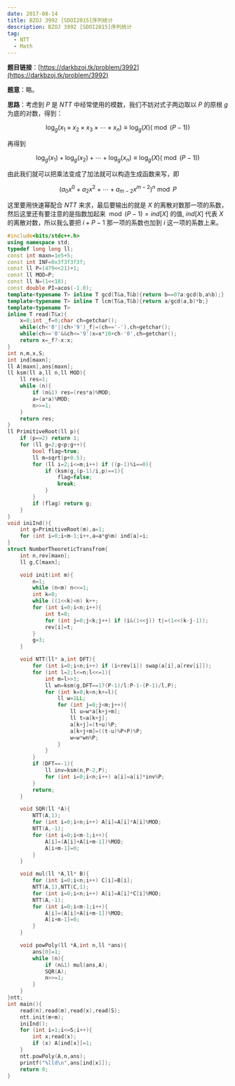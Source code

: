 ```yaml
---
date: 2017-08-14
title: BZOJ 3992 [SDOI2015]序列统计
description: BZOJ 3992 [SDOI2015]序列统计
tag:
  - NTT
  - Math
---
```


**题目链接**：[https://darkbzoj.tk/problem/3992](https://darkbzoj.tk/problem/3992)

**题意**：略。

**思路**：考虑到 $P$ 是 $NTT$ 中经常使用的模数，我们不妨对式子两边取以 $P$ 的原根 $g$ 为底的对数，得到：

$$
\log_{g}(x_{1}\times x_{2}\times x_{3}\times \cdots \times x_{n}) \equiv \log_{g}(X)(\bmod (P-1))
$$

再得到

$$
\log_{g}(x_{1})+\log_{g}(x_{2})+\cdots+\log_{g}(x_{n}) \equiv \log_{g}(X)(\bmod (P-1))
$$

由此我们就可以把乘法变成了加法就可以构造生成函数来写，即

$$
(a_{0}x^{0}+a_{2}x^{2}+\cdots+a_{m-2}x^{m-2})^{n}\bmod P
$$

这里要用快速幂配合 $NTT$ 来求，最后要输出的就是 $X$ 的离散对数那一项的系数，然后这里还有要注意的是指数加起来 $\bmod (P-1)=ind[X]$ 的值, $ind[X]$ 代表 $X$ 的离散对数，所以我么要把 $i+P-1$ 那一项的系数也加到 $i$ 这一项的系数上来。

```cpp
#include<bits/stdc++.h>
using namespace std;
typedef long long ll;
const int maxn=1e5+5;
const int INF=0x3f3f3f3f;
const ll P=(479<<21)+1;
const ll MOD=P;
const ll N=(1<<18);
const double PI=acos(-1.0);
template<typename T> inline T gcd(T&a,T&b){return b==0?a:gcd(b,a%b);}
template<typename T> inline T lcm(T&a,T&b){return a/gcd(a,b)*b;}
template<typename T>
inline T read(T&x){
    x=0;int _f=0;char ch=getchar();
    while(ch<'0'||ch>'9')_f|=(ch=='-'),ch=getchar();
    while(ch>='0'&&ch<='9')x=x*10+ch-'0',ch=getchar();
    return x=_f?-x:x;
}
int n,m,x,S;
int ind[maxn];
ll A[maxn],ans[maxn];
ll ksm(ll a,ll n,ll MOD){
    ll res=1;
    while (n){
        if (n&1) res=(res*a)%MOD;
        a=(a*a)%MOD;
        n>>=1;
    }
    return res;
}
ll PrimitiveRoot(ll p){
    if (p==2) return 1;
    for (ll g=2;g<p;g++){
        bool flag=true;
        ll m=sqrt(p+0.5);
        for (ll i=2;i<=m;i++) if ((p-1)%i==0){
            if (ksm(g,(p-1)/i,p)==1){
                flag=false;
                break;
            }
        }
        if (flag) return g;
    }
}
void iniInd(){
    int g=PrimitiveRoot(m),a=1;
    for (int i=0;i<m-1;i++,a=a*g%m) ind[a]=i;
}
struct NumberTheoreticTransfrom{
    int n,rev[maxn];
    ll g,C[maxn];

    void init(int m){
        n=1;
        while (n<m) n<<=1;
        int k=0;
        while ((1<<k)<n) k++;
        for (int i=0;i<n;i++){
            int t=0;
            for (int j=0;j<k;j++) if (i&(1<<j)) t|=(1<<(k-j-1));
            rev[i]=t;
        }
        g=3;
    }

    void NTT(ll* a,int DFT){
        for (int i=0;i<n;i++) if (i<rev[i]) swap(a[i],a[rev[i]]);
        for (int l=2;l<=n;l<<=1){
            int m=l>>1;
            ll wn=ksm(g,DFT==1?(P-1)/l:P-1-(P-1)/l,P);
            for (int k=0;k<n;k+=l){
                ll w=1LL;
                for (int j=0;j<m;j++){
                    ll u=w*a[k+j+m];
                    ll t=a[k+j];
                    a[k+j]=(t+u)%P;
                    a[k+j+m]=((t-u)%P+P)%P;
                    w=w*wn%P;
                }
            }
        }
        if (DFT==-1){
            ll inv=ksm(n,P-2,P);
            for (int i=0;i<n;i++) a[i]=a[i]*inv%P;
        }
        return;
    }

    void SQR(ll *A){
        NTT(A,1);
        for (int i=0;i<n;i++) A[i]=A[i]*A[i]%MOD;
        NTT(A,-1);
        for (int i=0;i<m-1;i++){
            A[i]=(A[i]+A[i+m-1])%MOD;
            A[i+m-1]=0;
        }
    }

    void mul(ll *A,ll* B){
        for (int i=0;i<n;i++) C[i]=B[i];
        NTT(A,1),NTT(C,1);
        for (int i=0;i<n;i++) A[i]=A[i]*C[i]%MOD;
        NTT(A,-1);
        for (int i=0;i<m-1;i++){
            A[i]=(A[i]+A[i+m-1])%MOD;
            A[i+m-1]=0;
        }
    }

    void powPoly(ll *A,int n,ll *ans){
        ans[0]=1;
        while (n){
            if (n&1) mul(ans,A);
            SQR(A);
            n>>=1;
        }
    }
}ntt;
int main(){
    read(n),read(m),read(x),read(S);
    ntt.init(m+m);
    iniInd();
    for (int i=1;i<=S;i++){
        int x;read(x);
        if (x) A[ind[x]]=1;
    }
    ntt.powPoly(A,n,ans);
    printf("%lld\n",ans[ind[x]]);
    return 0;
}
```
